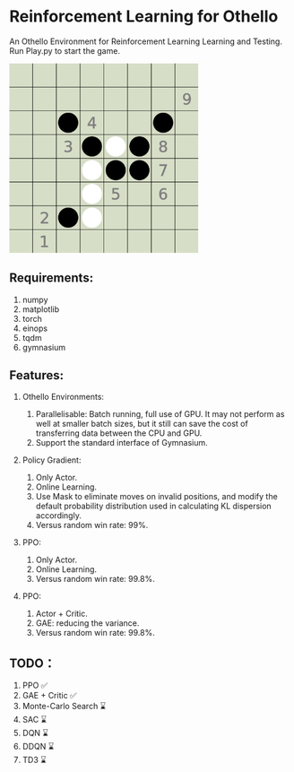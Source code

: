 # Reinforcement Learning for Othello

An Othello Environment for Reinforcement Learning Learning and Testing. Run Play.py to start the game.

<img src="./README.assets/image-20240727202756358.png" alt="image-20240727202756358" style="zoom:33%;" />

## Requirements: 

1. numpy 
2. matplotlib 
3. torch 
4. einops 
5. tqdm 
6. gymnasium

## Features: 

1. Othello Environments: 
   1. Parallelisable: Batch running, full use of GPU. It may not perform as well at smaller batch sizes, but it still can save the cost of transferring data between the CPU and GPU. 
   2. Support the standard interface of Gymnasium. 
2. Policy Gradient: 
   1. Only Actor.
   2. Online Learning. 
   3. Use Mask to eliminate moves on invalid positions, and modify the default probability distribution used in calculating KL dispersion accordingly. 
   4. Versus random win rate: 99%.
3. PPO: 
   1. Only Actor.
   2. Online Learning. 
   3. Versus random win rate: 99.8%.

4. PPO:
   1. Actor + Critic.
   2. GAE: reducing the variance.
   3. Versus random win rate: 99.8%.


## TODO：

1. PPO ✅
2. GAE + Critic ✅
3. Monte-Carlo Search ⌛
4. SAC ⌛
5. DQN ⌛
6. DDQN ⌛
7. TD3 ⌛

